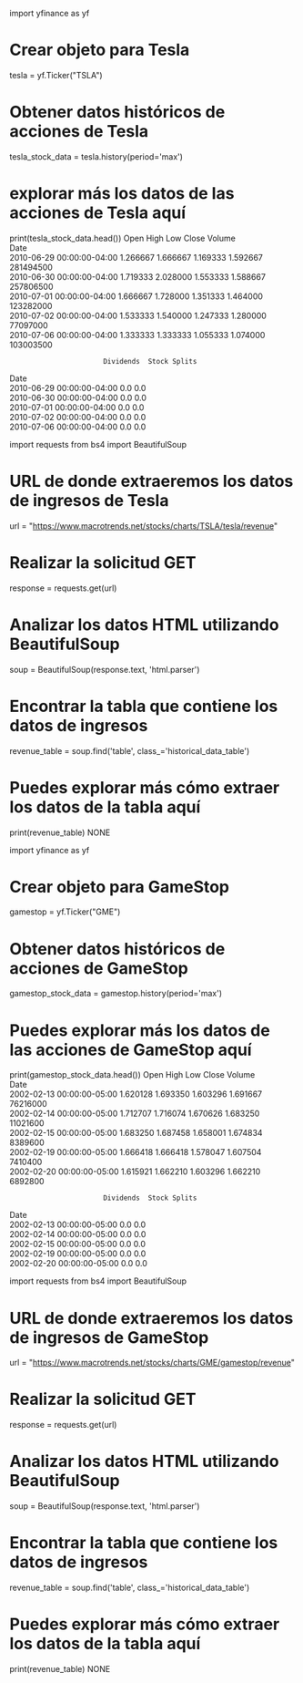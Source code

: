 import yfinance as yf

# Crear objeto para Tesla
tesla = yf.Ticker("TSLA")

# Obtener datos históricos de acciones de Tesla
tesla_stock_data = tesla.history(period='max')

# explorar más los datos de las acciones de Tesla aquí
print(tesla_stock_data.head())
                               Open      High       Low     Close     Volume  \
Date                                                                           
2010-06-29 00:00:00-04:00  1.266667  1.666667  1.169333  1.592667  281494500   
2010-06-30 00:00:00-04:00  1.719333  2.028000  1.553333  1.588667  257806500   
2010-07-01 00:00:00-04:00  1.666667  1.728000  1.351333  1.464000  123282000   
2010-07-02 00:00:00-04:00  1.533333  1.540000  1.247333  1.280000   77097000   
2010-07-06 00:00:00-04:00  1.333333  1.333333  1.055333  1.074000  103003500   

                           Dividends  Stock Splits  
Date                                                
2010-06-29 00:00:00-04:00        0.0           0.0  
2010-06-30 00:00:00-04:00        0.0           0.0  
2010-07-01 00:00:00-04:00        0.0           0.0  
2010-07-02 00:00:00-04:00        0.0           0.0  
2010-07-06 00:00:00-04:00        0.0           0.0  

import requests
from bs4 import BeautifulSoup

# URL de donde extraeremos los datos de ingresos de Tesla
url = "https://www.macrotrends.net/stocks/charts/TSLA/tesla/revenue"

# Realizar la solicitud GET
response = requests.get(url)

# Analizar los datos HTML utilizando BeautifulSoup
soup = BeautifulSoup(response.text, 'html.parser')

# Encontrar la tabla que contiene los datos de ingresos
revenue_table = soup.find('table', class_='historical_data_table')

# Puedes explorar más cómo extraer los datos de la tabla aquí
print(revenue_table)
NONE

import yfinance as yf

# Crear objeto para GameStop
gamestop = yf.Ticker("GME")

# Obtener datos históricos de acciones de GameStop
gamestop_stock_data = gamestop.history(period='max')

# Puedes explorar más los datos de las acciones de GameStop aquí
print(gamestop_stock_data.head())
                               Open      High       Low     Close    Volume  \
Date                                                                          
2002-02-13 00:00:00-05:00  1.620128  1.693350  1.603296  1.691667  76216000   
2002-02-14 00:00:00-05:00  1.712707  1.716074  1.670626  1.683250  11021600   
2002-02-15 00:00:00-05:00  1.683250  1.687458  1.658001  1.674834   8389600   
2002-02-19 00:00:00-05:00  1.666418  1.666418  1.578047  1.607504   7410400   
2002-02-20 00:00:00-05:00  1.615921  1.662210  1.603296  1.662210   6892800   

                           Dividends  Stock Splits  
Date                                                
2002-02-13 00:00:00-05:00        0.0           0.0  
2002-02-14 00:00:00-05:00        0.0           0.0  
2002-02-15 00:00:00-05:00        0.0           0.0  
2002-02-19 00:00:00-05:00        0.0           0.0  
2002-02-20 00:00:00-05:00        0.0           0.0  


import requests
from bs4 import BeautifulSoup

# URL de donde extraeremos los datos de ingresos de GameStop
url = "https://www.macrotrends.net/stocks/charts/GME/gamestop/revenue"

# Realizar la solicitud GET
response = requests.get(url)

# Analizar los datos HTML utilizando BeautifulSoup
soup = BeautifulSoup(response.text, 'html.parser')

# Encontrar la tabla que contiene los datos de ingresos
revenue_table = soup.find('table', class_='historical_data_table')

# Puedes explorar más cómo extraer los datos de la tabla aquí
print(revenue_table)
NONE
